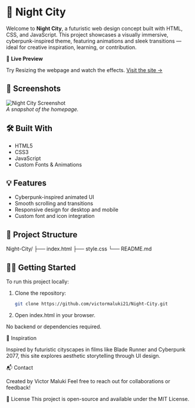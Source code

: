 # 🌃 Night City

Welcome to **Night City**, a futuristic web design concept built with HTML, CSS, and JavaScript. This project showcases a visually immersive, cyberpunk-inspired theme, featuring animations and sleek transitions — ideal for creative inspiration, learning, or contribution.

🚀 **Live Preview**  

Try Resizing the webpage and watch the effects.
[Visit the site →](https://victormaluki21.github.io/Night-City/)

## 📸 Screenshots

![Night City Screenshot](screenshot.png)  
*A snapshot of the homepage.*

## 🛠️ Built With

- HTML5
- CSS3
- JavaScript
- Custom Fonts & Animations

## 💡 Features

- Cyberpunk-inspired animated UI
- Smooth scrolling and transitions
- Responsive design for desktop and mobile
- Custom font and icon integration

## 📁 Project Structure

Night-City/
├── index.html 
├── style.css 
└── README.md


## 👨‍💻 Getting Started

To run this project locally:

1. Clone the repository:
   ```bash
   git clone https://github.com/victormaluki21/Night-City.git


 2. Open index.html in your browser.

No backend or dependencies required.


🧠 Inspiration

Inspired by futuristic cityscapes in films like Blade Runner and Cyberpunk 2077, this site explores aesthetic storytelling through UI design.


📬 Contact

Created by Victor Maluki
Feel free to reach out for collaborations or feedback!

📄 License
This project is open-source and available under the MIT License.
